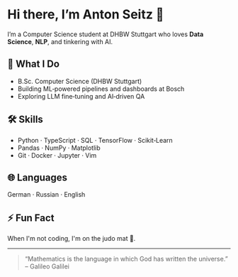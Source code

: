 # Hi there, I’m Anton Seitz 👋

I’m a Computer Science student at DHBW Stuttgart who loves **Data Science**, **NLP**, and tinkering with AI.

## 🚀 What I Do

- B.Sc. Computer Science (DHBW Stuttgart)
- Building ML‑powered pipelines and dashboards at Bosch
- Exploring LLM fine‑tuning and AI‑driven QA

## 🛠️ Skills

- Python · TypeScript · SQL · TensorFlow · Scikit‑Learn
- Pandas · NumPy · Matplotlib
- Git · Docker · Jupyter · Vim

## 🌐 Languages

German · Russian · English

## ⚡ Fun Fact

When I'm not coding, I'm on the judo mat 🥋.

---

> “Mathematics is the language in which God has written the universe.”  
> – Galileo Galilei
